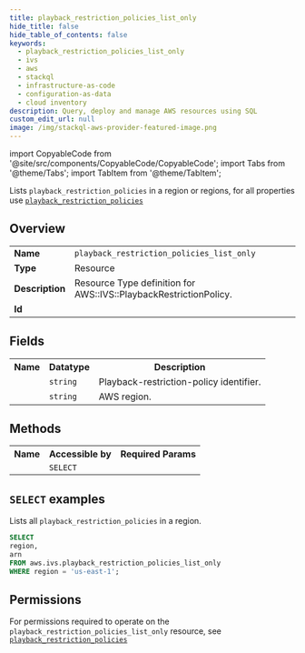 ```yaml
---
title: playback_restriction_policies_list_only
hide_title: false
hide_table_of_contents: false
keywords:
  - playback_restriction_policies_list_only
  - ivs
  - aws
  - stackql
  - infrastructure-as-code
  - configuration-as-data
  - cloud inventory
description: Query, deploy and manage AWS resources using SQL
custom_edit_url: null
image: /img/stackql-aws-provider-featured-image.png
---
```


import CopyableCode from '@site/src/components/CopyableCode/CopyableCode';
import Tabs from '@theme/Tabs';
import TabItem from '@theme/TabItem';

Lists <code>playback_restriction_policies</code> in a region or regions, for all properties use <a href="/services/serviceName/playback_restriction_policies/"><code>playback_restriction_policies</code></a>

## Overview
<table>
<tbody>
<tr><td><b>Name</b></td><td><code>playback_restriction_policies_list_only</code></td></tr>
<tr><td><b>Type</b></td><td>Resource</td></tr>
<tr><td><b>Description</b></td><td>Resource Type definition for AWS::IVS::PlaybackRestrictionPolicy.</td></tr>
<tr><td><b>Id</b></td><td><CopyableCode code="aws.ivs.playback_restriction_policies_list_only" /></td></tr>
</tbody>
</table>

## Fields
<table>
<tbody>
<tr><th>Name</th><th>Datatype</th><th>Description</th></tr><tr><td><CopyableCode code="arn" /></td><td><code>string</code></td><td>Playback-restriction-policy identifier.</td></tr>
<tr><td><CopyableCode code="region" /></td><td><code>string</code></td><td>AWS region.</td></tr>
</tbody>
</table>

## Methods

<table>
<tbody>
  <tr>
    <th>Name</th>
    <th>Accessible by</th>
    <th>Required Params</th>
  </tr>
  <tr>
    <td><CopyableCode code="list_resources" /></td>
    <td><code>SELECT</code></td>
    <td><CopyableCode code="region" /></td>
  </tr>
</tbody>
</table>

## `SELECT` examples
Lists all <code>playback_restriction_policies</code> in a region.
```sql
SELECT
region,
arn
FROM aws.ivs.playback_restriction_policies_list_only
WHERE region = 'us-east-1';
```


## Permissions

For permissions required to operate on the <code>playback_restriction_policies_list_only</code> resource, see <a href="/services/ivs/playback_restriction_policies/#permissions"><code>playback_restriction_policies</code></a>

